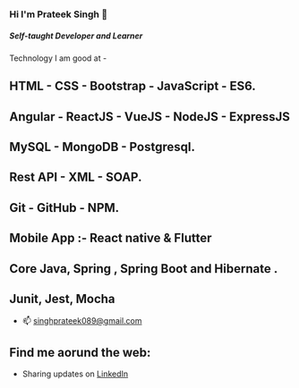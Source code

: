 ### Hi I'm Prateek Singh 👋



##### Self-taught Developer and Learner
 Technology I am good at -
 ## HTML - CSS - Bootstrap - JavaScript - ES6.
 ## Angular - ReactJS - VueJS - NodeJS - ExpressJS
 ## MySQL - MongoDB - Postgresql.
 ## Rest API - XML - SOAP.
 ## Git - GitHub - NPM.
 ## Mobile App :- React native & Flutter
 ## Core Java, Spring , Spring Boot and Hibernate .
 ## Junit, Jest, Mocha
- 📫 singhprateek089@gmail.com

## Find me aorund the web:

- Sharing updates on <a href="https://www.linkedin.com/in/prateek-singh-6ab984145/">LinkedIn</a>

